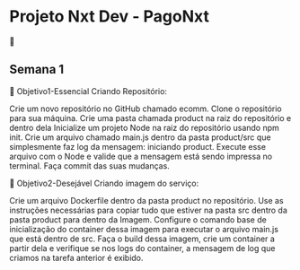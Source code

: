 # Projeto Nxt Dev - PagoNxt

:calendar: <h2>Semana 1 </h2>

📖 Objetivo1-Essencial Criando Repositório:

Crie um novo repositório no GitHub chamado ecomm.
Clone o repositório para sua máquina.
Crie uma pasta chamada product na raiz do repositório e dentro dela Inicialize um projeto Node na raiz do repositório usando npm init.
Crie um arquivo chamado main.js dentro da pasta product/src que simplesmente faz log da mensagem: iniciando product.
Execute esse arquivo com o Node e valide que a mensagem está sendo impressa no terminal.
Faça commit das suas mudanças.


📖 Objetivo2-Desejável Criando imagem do serviço:

Crie um arquivo Dockerfile dentro da pasta product no repositório.
Use as instruções necessárias para copiar tudo que estiver na pasta src dentro da pasta product para dentro da Imagem.
Configure o comando base de inicialização do container dessa imagem para executar o arquivo main.js que está dentro de src.
Faça o build dessa imagem, crie um container a partir dela e verifique se nos logs do container, a mensagem de log que criamos na tarefa anterior é exibido.